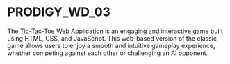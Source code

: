 # PRODIGY_WD_03
The Tic-Tac-Toe Web Application is an engaging and interactive game built using HTML, CSS, and JavaScript. This web-based version of the classic game allows users to enjoy a smooth and intuitive gameplay experience, whether competing against each other or challenging an AI opponent.
